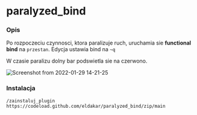 # paralyzed_bind

### Opis

Po rozpoczeciu czynnosci, ktora paralizuje ruch, uruchamia sie **functional bind** na `przestan`. Edycja ustawia bind na `~q`

W czasie paralizu dolny bar podswietla sie na czerwono.

![Screenshot from 2022-01-29 14-21-25](https://user-images.githubusercontent.com/11772152/151681935-4f8fe333-9560-4581-b341-bfce41575fb6.png)

### Instalacja

`/zainstaluj_plugin https://codeload.github.com/eldakar/paralyzed_bind/zip/main`

